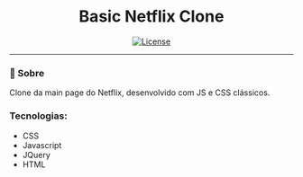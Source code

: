 

<h1 align="center">Basic Netflix Clone</h1>

<div align="center">

[![License](https://img.shields.io/badge/license-MIT-blue.svg)](/LICENSE)

</div>

---



### 🧐 Sobre <a name = "about"></a>

Clone da main page do Netflix, desenvolvido com JS e CSS clássicos.

### Tecnologias:

- CSS
- Javascript
- JQuery
- HTML